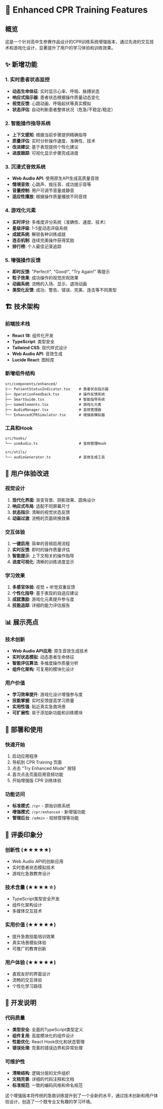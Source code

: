 # 🚀 Enhanced CPR Training Features

## 概览
这是一个针对高中生参赛作品设计的CPR训练系统增强版本，通过先进的交互技术和游戏化设计，显著提升了用户的学习体验和训练效果。

## ✨ 新增功能

### 1. 实时患者状态监控
- **动态生命体征**: 实时显示心率、呼吸、脉搏状态
- **响应式指示器**: 患者状态根据操作质量动态变化
- **视觉反馈**: 心跳动画、呼吸起伏等真实模拟
- **状态评估**: 自动判断患者整体状况（危急/不稳定/稳定）

### 2. 智能操作指导系统
- **上下文感知**: 根据当前步骤提供精确指导
- **质量评估**: 实时分析操作速度、准确性、技术
- **改进建议**: 基于表现提供个性化建议
- **进度跟踪**: 可视化显示步骤完成进度

### 3. 沉浸式音效系统
- **Web Audio API**: 使用原生API生成高质量音效
- **情境音效**: 心跳声、按压音、成功提示音等
- **音量控制**: 用户可调节音量或静音
- **适应性播放**: 根据操作质量播放不同音效

### 4. 游戏化元素
- **实时评分**: 多维度评分系统（准确性、速度、技术）
- **星级评级**: 1-5星动态评级系统
- **成就系统**: 解锁各种训练成就
- **连击机制**: 连续完美操作获得奖励
- **排行榜**: 个人最佳记录追踪

### 5. 增强操作反馈
- **即时反馈**: "Perfect!", "Good!", "Try Again!" 等提示
- **粒子效果**: 成功操作的视觉庆祝效果
- **动画系统**: 流畅的入场、显示、退场动画
- **类型化反馈**: 成功、警告、错误、完美、连击等不同类型

## 🏗️ 技术架构

### 前端技术栈
- **React 18**: 组件化开发
- **TypeScript**: 类型安全
- **Tailwind CSS**: 现代样式设计
- **Web Audio API**: 音效生成
- **Lucide React**: 图标库

### 新增组件结构
```
src/components/enhanced/
├── PatientStatusIndicator.tsx    # 患者状态指示器
├── OperationFeedback.tsx         # 操作反馈系统
├── SmartGuide.tsx                # 智能指导系统
├── GameElements.tsx              # 游戏化元素
├── AudioManager.tsx              # 音效管理器
└── EnhancedCPRSimulator.tsx      # 增强版模拟器
```

### 工具和Hook
```
src/hooks/
└── useAudio.ts                   # 音频管理Hook

src/utils/
└── audioGenerator.ts             # 音效生成工具
```

## 🎯 用户体验改进

### 视觉设计
1. **现代化界面**: 渐变背景、阴影效果、圆角设计
2. **响应式布局**: 适配不同屏幕尺寸
3. **状态指示**: 清晰的视觉状态反馈
4. **动画过渡**: 流畅的页面转换效果

### 交互体验
1. **一键启用**: 简单的音频启用流程
2. **实时反馈**: 即时的操作质量评估
3. **智能提示**: 上下文相关的操作指导
4. **进度可视化**: 清晰的训练进度显示

### 学习效果
1. **多感官体验**: 视觉 + 听觉双重反馈
2. **个性化指导**: 基于表现的自适应建议
3. **成就激励**: 游戏化元素提升参与度
4. **技能追踪**: 详细的能力评估报告

## 📊 展示亮点

### 技术创新
- **Web Audio API应用**: 原生音效生成技术
- **实时状态模拟**: 动态患者生命体征
- **智能评估算法**: 多维度操作质量分析
- **组件化架构**: 可复用的模块化设计

### 用户价值
- **学习效率提升**: 游戏化设计增强参与度
- **技能掌握**: 实时反馈提高学习质量
- **实用性强**: 贴近真实急救场景
- **可扩展性**: 易于添加新功能和训练模块

## 🚀 部署和使用

### 快速开始
1. 启动应用程序
2. 导航到 CPR Training 页面
3. 点击 "Try Enhanced Mode" 按钮
4. 首次点击页面启用音频功能
5. 开始增强版 CPR 训练体验

### 功能访问
- **标准模式**: `/cpr` - 原始训练系统
- **增强模式**: `/cpr/enhanced` - 新增强功能
- **管理后台**: `/admin` - 视频管理等功能

## 🎯 评委印象分

### 创新性 (★★★★★)
- Web Audio API的创新应用
- 实时患者状态模拟技术
- 游戏化急救教育设计

### 技术含量 (★★★★☆)
- TypeScript类型安全开发
- 组件化架构设计
- 多媒体交互技术

### 实用价值 (★★★★★)
- 提升急救技能培训效果
- 真实场景模拟体验
- 可推广的教育创新

### 用户体验 (★★★★★)
- 直观友好的界面设计
- 流畅的交互体验
- 个性化学习路径

## 🔧 开发说明

### 代码质量
- **类型安全**: 全面的TypeScript类型定义
- **组件复用**: 高度模块化的组件设计
- **性能优化**: React Hook优化和状态管理
- **错误处理**: 完善的错误边界和异常处理

### 可维护性
- **清晰结构**: 逻辑分层的文件组织
- **文档完善**: 详细的代码注释和文档
- **标准规范**: 一致的编码风格和命名规范

这个增强版本将传统的急救训练提升到了一个全新的水平，通过技术创新和用户体验设计，创造了一个既专业又有趣的学习环境。